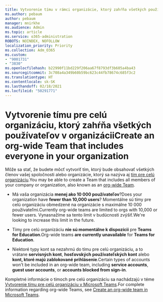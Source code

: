 ```yaml
---
title: Vytvorenie tímu v rámci organizácie, ktorý zahŕňa všetkých používateľov v organizácii
ms.author: pebaum
author: pebaum
manager: mnirkhe
ms.audience: Admin
ms.topic: article
ms.service: o365-administration
ROBOTS: NOINDEX, NOFOLLOW
localization_priority: Priority
ms.collection: Adm_O365
ms.custom:
- "9001731"
- "3830"
ms.openlocfilehash: b22990f11bd229f206aa67f8793df3b605a4ba43
ms.sourcegitcommit: 3c708a4a349b60b59bc623c44fb78674c685f3c2
ms.translationtype: HT
ms.contentlocale: sk-SK
ms.lasthandoff: 02/18/2021
ms.locfileid: "50291771"
---
```

# <a name="create-an-org-wide-team-that-includes-everyone-in-your-organization"></a><span data-ttu-id="5aa2d-102">Vytvorenie tímu pre celú organizáciu, ktorý zahŕňa všetkých používateľov v organizácii</span><span class="sxs-lookup"><span data-stu-id="5aa2d-102">Create an org-wide Team that includes everyone in your organization</span></span>

<span data-ttu-id="5aa2d-103">Môže sa stať, že budete môcť vytvoriť tím, ktorý bude obsahovať všetkých členov vašej spoločnosti alebo organizácie, ktorý sa nazýva aj [tím pre celú organizáciu](https://docs.microsoft.com/microsoftteams/create-an-org-wide-team).</span><span class="sxs-lookup"><span data-stu-id="5aa2d-103">You may be able to create a Team that includes all members of your company or organization, also known as an [org-wide Team](https://docs.microsoft.com/microsoftteams/create-an-org-wide-team).</span></span>

- <span data-ttu-id="5aa2d-104">Má vaša organizácia **menej ako 10 000 používateľov**?</span><span class="sxs-lookup"><span data-stu-id="5aa2d-104">Does your organization have **fewer than 10,000 users**?</span></span> <span data-ttu-id="5aa2d-105">Momentálne sú tímy pre celú organizáciu obmedzené na organizácie s maximálne 10 000 používateľmi.</span><span class="sxs-lookup"><span data-stu-id="5aa2d-105">Currently org-wide teams are limited to orgs with 10,000 or fewer users.</span></span> <span data-ttu-id="5aa2d-106">Vynasnažíme sa tento limit v budúcnosti zvýšiť.</span><span class="sxs-lookup"><span data-stu-id="5aa2d-106">We're looking to increase this limit in the future.</span></span>

- <span data-ttu-id="5aa2d-107">Tímy pre celú organizáciu **nie sú momentálne k dispozícii** pre **Teams for Education**.</span><span class="sxs-lookup"><span data-stu-id="5aa2d-107">Org-wide teams **are currently unavailable** for **Teams for Education**.</span></span>

- <span data-ttu-id="5aa2d-108">Niektoré typy kont sa nezahrnú do tímu pre celú organizáciu, a to vrátane **servisných kont**, **hosťovských používateľských kont** alebo **kont, ktoré majú zablokované prihlásenie**.</span><span class="sxs-lookup"><span data-stu-id="5aa2d-108">Certain types of accounts won't be included in an org-wide team, including **service accounts**, **guest user accounts**, or **accounts blocked from sign-in**.</span></span>

<span data-ttu-id="5aa2d-109">Kompletné informácie o tímoch pre celú organizáciu sa nachádzajú v téme [Vytvorenie tímu pre celú organizáciu v Microsoft Teams](https://docs.microsoft.com/microsoftteams/create-an-org-wide-team).</span><span class="sxs-lookup"><span data-stu-id="5aa2d-109">For complete information regarding org-wide Teams, see [Create an org-wide team in Microsoft Teams](https://docs.microsoft.com/microsoftteams/create-an-org-wide-team).</span></span> 
